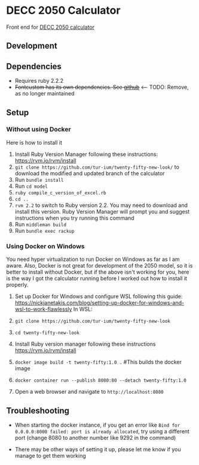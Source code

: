 # DECC 2050 Calculator

Front end for [DECC 2050 calculator](https://github.com/decc/twenty-fifty)

## Development

## Dependencies

* Requires ruby 2.2.2
* ~~Fontcustom has its own dependencies. See [github](https://github.com/FontCustom/fontcustom)~~ 
<-- TODO: Remove, as no longer maintained

## Setup
### Without using Docker

Here is how to install it

1. Install Ruby Version Manager following these instructions: https://rvm.io/rvm/install 
2. `git clone https://github.com/tur-ium/twenty-fifty-new-look/` to download the modified and updated branch of the calculator
3. Run `bundle install`
4. Run `cd model`
5. `ruby compile_c_version_of_excel.rb`
6. `cd ..`
7. `rvm 2.2` to switch to Ruby version 2.2. You may need to download and install this version. Ruby Version Manager will prompt you and suggest instructions when you try running this command
8. Run `middleman build`
9. Run `bundle exec rackup`

### Using Docker on Windows
You need hyper virtualization to run Docker on Windows as far as I am aware. Also, Docker is not great for development of the 2050 model, so it is better to install without Docker, but if the above isn't working for you, here is the way I got the calculator running before I worked out how to install it properly.

1. Set up Docker for Windows and configure WSL following this guide: https://nickjanetakis.com/blog/setting-up-docker-for-windows-and-wsl-to-work-flawlessly
In WSL:

2. ```git clone https://github.com/tur-ium/twenty-fifty-new-look ```

3. ```cd twenty-fifty-new-look```

4. Install Ruby version manager following these instructions https://rvm.io/rvm/install

5. ```docker image build -t twenty-fifty:1.0 .``` #This builds the docker image

6. ```docker container run --publish 8080:80 --detach twenty-fifty:1.0```

7. Open a web browser and navigate to ```http://localhost:8080```

## Troubleshooting

* When starting the docker instance, if you get an error like ```Bind for 0.0.0.0:8000 failed: port is already allocated```, try using a different port (change 8080 to another number like 9292 in the command)

* There may be other ways of setting it up, please let me know if you manage to get them working
